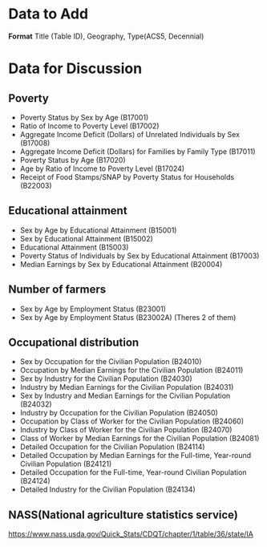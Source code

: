 
# Data to Add

**Format** 
Title (Table ID), Geography, Type(ACS5, Decennial)


# Data for Discussion
## Poverty

- Poverty Status by Sex by Age (B17001)
- Ratio of Income to Poverty Level (B17002)
- Aggregate Income Deficit (Dollars) of Unrelated Individuals by Sex (B17008)
- Aggregate Income Deficit (Dollars) for Families by Family Type (B17011)
- Poverty Status by Age (B17020)
- Age by Ratio of Income to Poverty Level (B17024)
- Receipt of Food Stamps/SNAP by Poverty Status for Households (B22003)

## Educational attainment

- Sex by Age by Educational Attainment (B15001)
- Sex by Educational Attainment (B15002)
- Educational Attainment (B15003)
- Poverty Status of Individuals by Sex by Educational Attainment (B17003)
- Median Earnings by Sex by Educational Attainment (B20004)


## Number of farmers




- Sex by Age by Employment Status (B23001) 
- Sex by Age by Employment Status (B23002A) (Theres 2 of them)

## Occupational distribution
- Sex by Occupation for the Civilian Population (B24010)
- Occupation by Median Earnings for the Civilian Population (B24011)
- Sex by Industry for the Civilian Population (B24030)
- Industry by Median Earnings for the Civilian Population (B24031)
- Sex by Industry and Median Earnings for the Civilian Population (B24032)
- Industry by Occupation for the Civilian Population (B24050)
- Occupation by Class of Worker for the Civilian Population (B24060)
- Industry by Class of Worker for the Civilian Population (B24070)
- Class of Worker by Median Earnings for the Civilian Population (B24081)
- Detailed Occupation for the Civilian Population (B24114)
- Detailed Occupation by Median Earnings for the Full-time, Year-round Civilian Population (B24121)
- Detailed Occupation for the Full-time, Year-round Civilian Population (B24124)
- Detailed Industry for the Civilian Population (B24134)


## NASS(National agriculture statistics service)

https://www.nass.usda.gov/Quick_Stats/CDQT/chapter/1/table/36/state/IA



